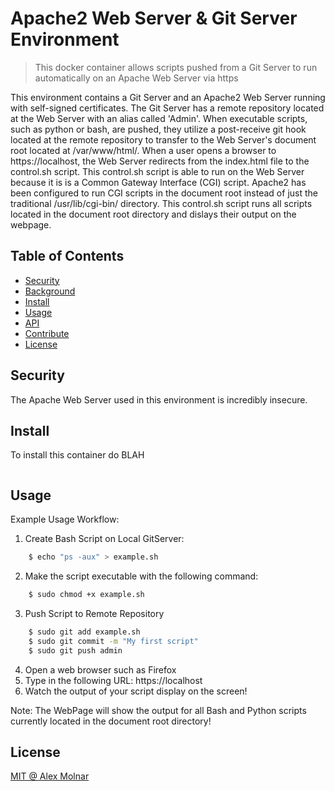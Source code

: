 # Apache2 Web Server & Git Server Environment

> This docker container allows scripts pushed from a Git Server to run automatically on an Apache Web Server via https

This environment contains a Git Server and an Apache2 Web Server running with self-signed certificates. The Git Server has a remote repository located at the Web Server with an alias called 'Admin'. When executable scripts, such as python or bash, are pushed, they utilize a post-receive git hook located at the remote repository to transfer to the Web Server's document root located at /var/www/html/. When a user opens a browser to https://localhost, the Web Server redirects from the index.html file to the control.sh script. This control.sh script is able to run on the Web Server because it is is a Common Gateway Interface (CGI) script. Apache2 has been configured to run CGI scripts in the document root instead of just the traditional /usr/lib/cgi-bin/ directory. This control.sh script runs all scripts located in the document root directory and dislays their output on the webpage.

## Table of Contents

- [Security](#security)
- [Background](#background)
- [Install](#install)
- [Usage](#usage)
- [API](#api)
- [Contribute](#contribute)
- [License](#license)

## Security

The Apache Web Server used in this environment is incredibly insecure.


## Install

To install this container do BLAH

```
```
## Usage

Example Usage Workflow:

1. Create Bash Script on Local GitServer:
```sh
	$ echo "ps -aux" > example.sh
```
2. Make the script executable with the following command:
```sh
	$ sudo chmod +x example.sh
```
3. Push Script to Remote Repository
```sh
	$ sudo git add example.sh
	$ sudo git commit -m "My first script"
	$ sudo git push admin
```
4. Open a web browser such as Firefox
5. Type in the following URL: https://localhost
6. Watch the output of your script display on the screen!
    
Note: The WebPage will show the output for all Bash and Python scripts currently located in the document root directory!

## License

[MIT @ Alex Molnar](LICENSE)
